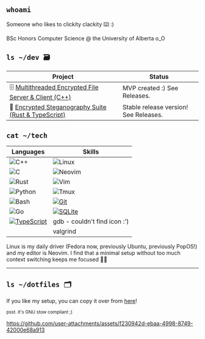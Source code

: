 ## `whoami`

Someone who likes to clickity clackity ⌨️ :)

BSc Honors Computer Science @ the University of Alberta o_O

## `ls ~/dev 🗃️`
| Project  | Status |
| ------------- | ------------- |
| 🗄️ [Multithreaded Encrypted File Server & Client (C++)](https://github.com/Francois-Coleongco/MEFSC)  | MVP created :) See Releases. |
| 🥷 [Encrypted Steganography Suite (Rust & TypeScript)](https://github.com/Francois-Coleongco/Steganography_Suite)  | Stable release version! See Releases. |

## `cat ~/tech`
| Languages                                                     | Skills                                                         |
|--------------------------------------------------------------|---------------------------------------------------------------|
| ![C++](https://img.shields.io/badge/-C++-blue?logo=c%2B%2B)    | ![Linux](https://img.shields.io/badge/-Linux-FCC624?logo=linux)  |
| ![C](https://img.shields.io/badge/-C-blue?logo=c)             | ![Neovim](https://img.shields.io/badge/-Neovim-57A143?logo=neovim) |
| ![Rust](https://img.shields.io/badge/-Rust-orange?logo=rust)   | ![Vim](https://img.shields.io/badge/-Vim-019733?logo=vim)         |
| ![Python](https://img.shields.io/badge/-Python-blue?logo=python) | ![Tmux](https://img.shields.io/badge/-Tmux-1E4B30?logo=tmux)      |
| ![Bash](https://img.shields.io/badge/-Bash-4EAA25?logo=gnubash) |[![Git](https://img.shields.io/badge/Git-F05032?logo=git&logoColor=fff)](#)                                                        
| ![Go](https://img.shields.io/badge/-Go-00ADD8?logo=go)        |              [![SQLite](https://img.shields.io/badge/SQLite-%2307405e.svg?logo=sqlite&logoColor=white)](#)                                                 |
[![TypeScript](https://img.shields.io/badge/TypeScript-3178C6?logo=typescript&logoColor=fff)](#)| gdb - couldn't find icon :')
||valgrind

Linux is my daily driver (Fedora now, previously Ubuntu, previously PopOS!) and my editor is Neovim. I find that a minimal setup without too much context switching keeps me focused 😶‍🌫️

----------------------------------------

## `ls ~/dotfiles 🗂️`

If you like my setup, you can copy it over from 
[here](https://github.com/Francois-Coleongco/dotfiles)!

<sub>psst. it's GNU stow compliant ;)</sub>


https://github.com/user-attachments/assets/f230942d-ebaa-4998-8749-42000e68a913



<!--
**Chris-Coleongco/Chris-Coleongco** is a ✨ _special_ ✨ repository because its `README.md` (this file) appears on your GitHub profile.

Here are some ideas to get you started:

- 🔭 I’m currently working on ...
- 🌱 I’m currently learning ...
- 👯 I’m looking to collaborate on ...
- 🤔 I’m looking for help with ...
- 💬 Ask me about ...
- 📫 How to reach me: ...
- 😄 Pronouns: ...
- ⚡ Fun fact: ...
-->
